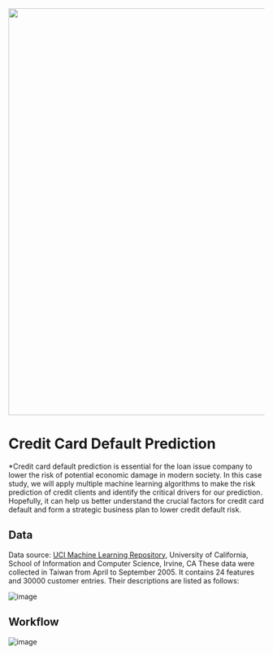 <img src=https://miro.medium.com/max/6000/1*uZyt9Z189siaNsAlIDtjEg.jpeg width="800">

# Credit Card Default Prediction

*Credit card default prediction is essential for the loan issue company to lower the risk of potential economic damage in modern society. In this case study, we will apply multiple machine learning algorithms to make the risk prediction of credit clients and identify the critical drivers for our prediction. Hopefully, it can help us better understand the crucial factors for credit card default and form a strategic business plan to lower credit default risk.

## Data

Data source: [UCI Machine Learning Repository](https://archive.ics.uci.edu/ml/datasets/default+of+credit+card+clients), University of California, School of Information and Computer Science, Irvine, CA
These data were collected in Taiwan from April to September 2005. It contains 24 features and 30000 customer entries. Their descriptions are listed as follows:

![image](https://user-images.githubusercontent.com/54960730/117461280-5b8ee000-af1b-11eb-8a6d-e741d0ecb750.png)


## Workflow

![image](https://user-images.githubusercontent.com/54960730/117397326-e1823b00-aec9-11eb-8c04-53ec78a8072a.png)

